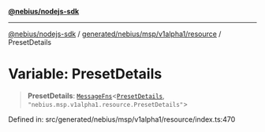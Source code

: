 [**@nebius/nodejs-sdk**](../../../../../../README.md)

---

[@nebius/nodejs-sdk](../../../../../../README.md) / [generated/nebius/msp/v1alpha1/resource](../README.md) / PresetDetails

# Variable: PresetDetails

> **PresetDetails**: [`MessageFns`](../../../../../../runtime/protos/core/interfaces/MessageFns.md)\<[`PresetDetails`](../interfaces/PresetDetails.md), `"nebius.msp.v1alpha1.resource.PresetDetails"`\>

Defined in: src/generated/nebius/msp/v1alpha1/resource/index.ts:470
